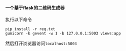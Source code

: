 #### 一个基于flask的二维码生成器

执行以下命令
```
pip install -r req.txt
gunicorn -k gevent -w 1 -b 127.0.0.1:5003 views:app
```

然后打开浏览器访问`localhost:5003`
